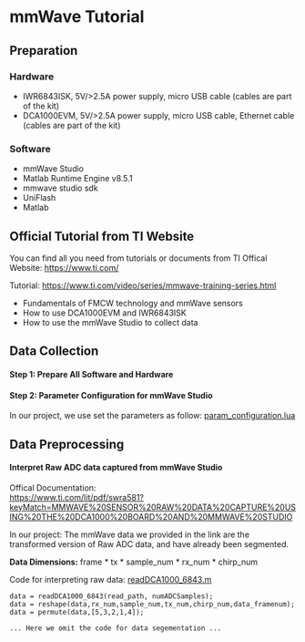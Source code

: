 # mmWave Tutorial

## Preparation

### Hardware
- IWR6843ISK, 5V/>2.5A power supply, micro USB cable (cables are part of the kit)
- DCA1000EVM, 5V/>2.5A power supply, micro USB cable, Ethernet cable (cables are part of the kit)  

### Software
- mmWave Studio 
- Matlab Runtime Engine v8.5.1
- mmwave studio sdk
- UniFlash  
- Matlab  

## Official Tutorial from TI Website
You can find all you need from tutorials or documents from TI Offical Website:  https://www.ti.com/

Tutorial:
https://www.ti.com/video/series/mmwave-training-series.html 

<ul>
    <li>Fundamentals of FMCW technology and mmWave sensors </li>
    <li> How to use DCA1000EVM and IWR6843ISK </li>
    <li >How to use the mmWave Studio to collect data </li>
</ul>


## Data Collection
#### Step 1: Prepare All Software and Hardware

#### Step 2: Parameter Configuration for mmWave Studio
In our project, we use set the parameters as follow: 
[param_configuration.lua](\resource\param_configuration.lua)

## Data Preprocessing
#### Interpret Raw ADC data captured from mmWave Studio
Offical Documentation:\
https://www.ti.com/lit/pdf/swra581?keyMatch=MMWAVE%20SENSOR%20RAW%20DATA%20CAPTURE%20USING%20THE%20DCA1000%20BOARD%20AND%20MMWAVE%20STUDIO

In our project: 
The mmWave data we provided in the link are the transformed version of Raw ADC data, and have already been segmented.

**Data Dimensions:** 
frame * tx * sample_num * rx_num * chirp_num

Code for interpreting raw data:
[readDCA1000_6843.m](\resource\readDCA1000_6843.m)
```
data = readDCA1000_6843(read_path, numADCSamples);
data = reshape(data,rx_num,sample_num,tx_num,chirp_num,data_framenum);
data = permute(data,[5,3,2,1,4]);    

... Here we omit the code for data segementation ...
```

